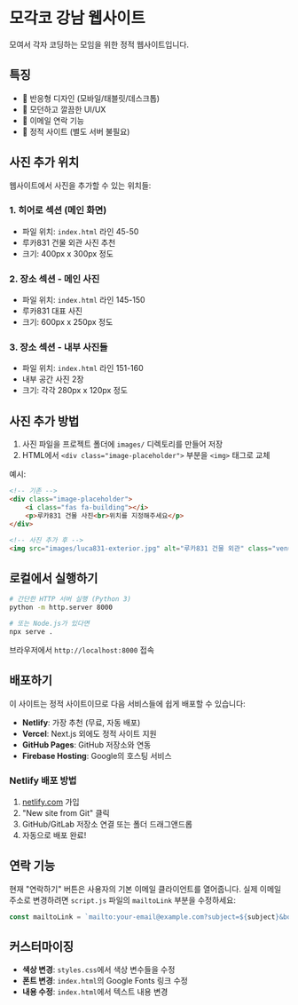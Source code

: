 # 모각코 강남 웹사이트

모여서 각자 코딩하는 모임을 위한 정적 웹사이트입니다.

## 특징

- 📱 반응형 디자인 (모바일/태블릿/데스크톱)
- 🎨 모던하고 깔끔한 UI/UX
- 📧 이메일 연락 기능
- 🚀 정적 사이트 (별도 서버 불필요)

## 사진 추가 위치

웹사이트에서 사진을 추가할 수 있는 위치들:

### 1. 히어로 섹션 (메인 화면)
- 파일 위치: `index.html` 라인 45-50
- 루카831 건물 외관 사진 추천
- 크기: 400px x 300px 정도

### 2. 장소 섹션 - 메인 사진
- 파일 위치: `index.html` 라인 145-150
- 루카831 대표 사진
- 크기: 600px x 250px 정도

### 3. 장소 섹션 - 내부 사진들
- 파일 위치: `index.html` 라인 151-160
- 내부 공간 사진 2장
- 크기: 각각 280px x 120px 정도

## 사진 추가 방법

1. 사진 파일을 프로젝트 폴더에 `images/` 디렉토리를 만들어 저장
2. HTML에서 `<div class="image-placeholder">` 부분을 `<img>` 태그로 교체

예시:
```html
<!-- 기존 -->
<div class="image-placeholder">
    <i class="fas fa-building"></i>
    <p>루카831 건물 사진<br>위치를 지정해주세요</p>
</div>

<!-- 사진 추가 후 -->
<img src="images/luca831-exterior.jpg" alt="루카831 건물 외관" class="venue-image">
```

## 로컬에서 실행하기

```bash
# 간단한 HTTP 서버 실행 (Python 3)
python -m http.server 8000

# 또는 Node.js가 있다면
npx serve .
```

브라우저에서 `http://localhost:8000` 접속

## 배포하기

이 사이트는 정적 사이트이므로 다음 서비스들에 쉽게 배포할 수 있습니다:

- **Netlify**: 가장 추천 (무료, 자동 배포)
- **Vercel**: Next.js 외에도 정적 사이트 지원
- **GitHub Pages**: GitHub 저장소와 연동
- **Firebase Hosting**: Google의 호스팅 서비스

### Netlify 배포 방법
1. [netlify.com](https://netlify.com) 가입
2. "New site from Git" 클릭
3. GitHub/GitLab 저장소 연결 또는 폴더 드래그앤드롭
4. 자동으로 배포 완료!

## 연락 기능

현재 "연락하기" 버튼은 사용자의 기본 이메일 클라이언트를 열어줍니다. 
실제 이메일 주소로 변경하려면 `script.js` 파일의 `mailtoLink` 부분을 수정하세요:

```javascript
const mailtoLink = `mailto:your-email@example.com?subject=${subject}&body=${body}`;
```

## 커스터마이징

- **색상 변경**: `styles.css`에서 색상 변수들을 수정
- **폰트 변경**: `index.html`의 Google Fonts 링크 수정
- **내용 수정**: `index.html`에서 텍스트 내용 변경
